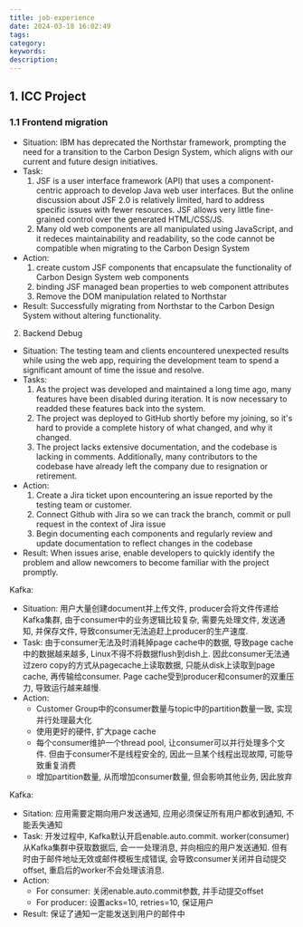 ```yaml
---
title: job-experience
date: 2024-03-18 16:02:49
tags:
category:
keywords:
description:
---
```


## 1. ICC Project
### 1.1 Frontend migration
* Situation:
    IBM has deprecated the Northstar framework, prompting the need for a transition to the Carbon Design System, which aligns with our current and future design initiatives.
* Task:
    1. JSF is a user interface framework (API) that uses a component-centric approach to develop Java web user interfaces. But the online discussion about JSF 2.0 is relatively limited, hard to address specific issues with fewer resources. JSF allows very little fine-grained control over the generated HTML/CSS/JS.
    2. Many old web components are all manipulated using JavaScript, and it redeces maintainability and readability, so the code cannot be compatible when migrating to the Carbon Design System
* Action:
    1. create custom JSF components that encapsulate the functionality of Carbon Design System web components
    2. binding JSF managed bean properties to web component attributes
    3. Remove the DOM manipulation related to Northstar
* Result:
    Successfully migrating from Northstar to the Carbon Design System without altering functionality.


2. Backend Debug
* Situation:
    The testing team and clients encountered unexpected results while using the web app, requiring the development team to spend a significant amount of time  the issue and resolve.
* Tasks:
    1. As the project was developed and maintained a long time ago, many features have been disabled during iteration. It is now necessary to readded these features back into the system.
    2. The project was deployed to GitHub shortly before my joining, so it's hard to provide a complete history of what changed, and why it changed.
    3. The project lacks extensive documentation, and the codebase is lacking in comments. Additionally, many contributors to the codebase have already left the company due to resignation or retirement.
* Action:
    1. Create a Jira ticket upon encountering an issue reported by the testing team or customer.
    2. Connect Github with Jira so we can track the branch, commit or pull request in the context of Jira issue
    3. Begin documenting each components and regularly review and update documentation to reflect changes in the codebase
* Result:
    When issues arise, enable developers to quickly identify the problem and allow newcomers to become familiar with the project promptly.


Kafka:
* Situation: 用户大量创建document并上传文件, producer会将文件传递给Kafka集群, 由于consumer中的业务逻辑比较复杂, 需要先处理文件, 发送通知, 并保存文件, 导致consumer无法追赶上producer的生产速度.
* Task: 由于consumer无法及时消耗掉page cache中的数据, 导致page cache中的数据越来越多, Linux不得不将数据flush到dish上. 因此consumer无法通过zero copy的方式从pagecache上读取数据, 只能从disk上读取到page cache, 再传输给consumer. Page cache受到producer和consumer的双重压力, 导致运行越来越慢.
* Action:
    * Customer Group中的consumer数量与topic中的partition数量一致, 实现并行处理最大化
    * 使用更好的硬件, 扩大page cache
    * 每个consumer维护一个thread pool, 让consumer可以并行处理多个文件. 但由于consumer不是线程安全的, 因此一旦某个线程出现故障, 可能导致重复消费
    * 增加partition数量, 从而增加consumer数量, 但会影响其他业务, 因此放弃

Kafka:
* Sitation: 应用需要定期向用户发送通知, 应用必须保证所有用户都收到通知, 不能丢失通知
* Task: 开发过程中, Kafka默认开启enable.auto.commit. worker(consumer)从Kafka集群中获取数据后, 会一一处理消息, 并向相应的用户发送通知. 但有时由于邮件地址无效或邮件模板生成错误, 会导致consumer关闭并自动提交offset, 重启后的worker不会处理该消息.
* Action:
    * For consumer: 关闭enable.auto.commit参数, 并手动提交offset
    * For producer: 设置acks=10, retries=10, 保证用户
* Result: 保证了通知一定能发送到用户的邮件中

